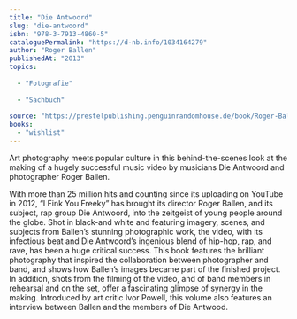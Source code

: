 ```yaml
---
title: "Die Antwoord"
slug: "die-antwoord"
isbn: "978-3-7913-4860-5"
cataloguePermalink: "https://d-nb.info/1034164279"
author: "Roger Ballen"
publishedAt: "2013"
topics:
  
  - "Fotografie"
    
  - "Sachbuch"
    
source: "https://prestelpublishing.penguinrandomhouse.de/book/Roger-Ballen-Die-Antwoord/Prestel-com/e441774.rhd"
books: 
  - "wishlist"
---
```

Art photography meets popular culture in this behind-the-scenes look at the 
making of a hugely successful music video by musicians Die Antwoord and 
photographer Roger Ballen.

With more than 25 million hits and counting since its uploading on YouTube in 
2012, “I Fink You Freeky” has brought its director Roger Ballen, and its 
subject, rap group Die Antwoord, into the zeitgeist of young people around the 
globe. Shot in black-and white and featuring imagery, scenes, and subjects 
from Ballen’s stunning photographic work, the video, with its infectious beat 
and Die Antwoord’s ingenious blend of hip-hop, rap, and rave, has been a huge 
critical success. This book features the brilliant photography that inspired 
the collaboration between photographer and band, and shows how Ballen’s images 
became part of the finished project. In addition, shots from the filming of 
the video, and of band members in rehearsal and on the set, offer a 
fascinating glimpse of synergy in the making. Introduced by art critic Ivor 
Powell, this volume also features an interview between Ballen and the members 
of Die Antwood.